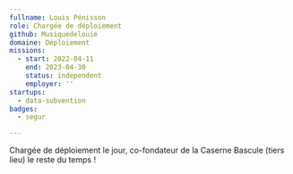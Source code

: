 ```yaml
---
fullname: Louis Pénisson
role: Chargée de déploiement
github: Musiquedelouie
domaine: Déploiement
missions:
  - start: 2022-04-11
    end: 2023-04-30
    status: independent
    employer: ''
startups:
  - data-subvention
badges:
  - segur

---
```



Chargée de déploiement le jour, co-fondateur de la Caserne Bascule (tiers lieu) le reste du temps ! 
